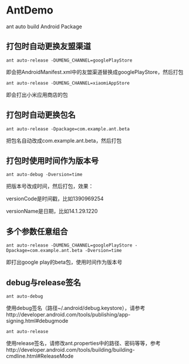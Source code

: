 AntDemo
=======

ant auto build Android Package


打包时自动更换友盟渠道
----------------------

    ant auto-release -DUMENG_CHANNEL=googlePlayStore

即会把AndroidManifest.xml中的友盟渠道替换成googlePlayStore，然后打包

    ant auto-release -DUMENG_CHANNEL=xiaomiAppStore

即会打出小米应用商店的包


打包时自动更换包名
------------------

    ant auto-release -Dpackage=com.example.ant.beta

把包名自动改成com.example.ant.beta，然后打包


打包时使用时间作为版本号
------------------

    ant auto-debug -Dversion=time

把版本号改成时间，然后打包，效果：

versionCode是时间戳，比如1390969254

versionName是日期，比如14.1.29.1220


多个参数任意组合
------------

    ant auto-release -DUMENG_CHANNEL=googlePlayStore -Dpackage=com.example.ant.beta -Dversion=time

即打出google play的beta包，使用时间作为版本号


debug与release签名
------------------

    ant auto-debug

使用debug签名（路径~/.android/debug.keystore），请参考http://developer.android.com/tools/publishing/app-signing.html#debugmode

    ant auto-release

使用release签名，请修改ant.properties中的路径、密码等等，参考http://developer.android.com/tools/building/building-cmdline.html#ReleaseMode
